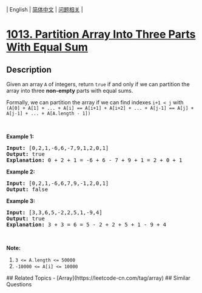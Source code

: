 
| English | [简体中文](README.md) | [问题相关](QUESTION.md) |
# [1013. Partition Array Into Three Parts With Equal Sum](https://leetcode-cn.com/problems/partition-array-into-three-parts-with-equal-sum/)
## Description
<p>Given an array <code>A</code> of integers, return <code>true</code> if and only if we can partition the array into three <strong>non-empty</strong> parts with equal sums.</p>

<p>Formally, we can partition the array if we can find indexes <code>i+1 &lt; j</code> with <code>(A[0] + A[1] + ... + A[i] == A[i+1] + A[i+2] + ... + A[j-1] == A[j] + A[j-1] + ... + A[A.length - 1])</code></p>

<p>&nbsp;</p>

<p><strong>Example 1:</strong></p>

<pre>
<strong>Input: </strong><span id="example-input-1-1">[0,2,1,-6,6,-7,9,1,2,0,1]</span>
<strong>Output: </strong><span id="example-output-1">true
<strong>Explanation: </strong>0 + 2 + 1 = -6 + 6 - 7 + 9 + 1 = 2 + 0 + 1</span>
</pre>

<div>
<p><strong>Example 2:</strong></p>

<pre>
<strong>Input: </strong><span id="example-input-2-1">[0,2,1,-6,6,7,9,-1,2,0,1]</span>
<strong>Output: </strong><span id="example-output-2">false</span>
</pre>

<div>
<p><strong>Example 3:</strong></p>

<pre>
<strong>Input: </strong><span id="example-input-3-1">[3,3,6,5,-2,2,5,1,-9,4]</span>
<strong>Output: </strong><span id="example-output-3">true
<strong>Explanation: </strong>3 + 3 = 6 = 5 - 2 + 2 + 5 + 1 - 9 + 4</span>
</pre>
</div>
</div>

<p>&nbsp;</p>

<p><strong>Note:</strong></p>

<ol>
	<li><code>3 &lt;= A.length &lt;= 50000</code></li>
	<li><code>-10000 &lt;= A[i] &lt;= 10000</code></li>
</ol>
## Related Topics
- [Array](https://leetcode-cn.com/tag/array)
## Similar Questions

